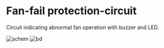 # Fan-fail protection-circuit
Circuit indicating abnormal fan operation with buzzer and LED.

![schem](https://user-images.githubusercontent.com/11437878/223175012-1e5e44eb-9dc9-4ad7-b56a-5ea7725966da.png)
![bd](https://user-images.githubusercontent.com/11437878/223175088-62a0f344-0136-4230-b3ce-c827917fe749.png)
